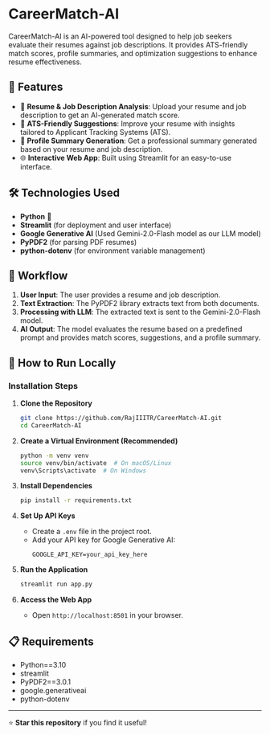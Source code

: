 # CareerMatch-AI

CareerMatch-AI is an AI-powered tool designed to help job seekers evaluate their resumes against job descriptions. It provides ATS-friendly match scores, profile summaries, and optimization suggestions to enhance resume effectiveness.

## 🚀 Features
- 📄 **Resume & Job Description Analysis**: Upload your resume and job description to get an AI-generated match score.
- 🎯 **ATS-Friendly Suggestions**: Improve your resume with insights tailored to Applicant Tracking Systems (ATS).
- 📝 **Profile Summary Generation**: Get a professional summary generated based on your resume and job description.
- 🌐 **Interactive Web App**: Built using Streamlit for an easy-to-use interface.

## 🛠️ Technologies Used
- **Python** 🐍
- **Streamlit** (for deployment and user interface)
- **Google Generative AI** (Used Gemini-2.0-Flash model as our LLM model)
- **PyPDF2** (for parsing PDF resumes)
- **python-dotenv** (for environment variable management)

## 🔄 Workflow
1. **User Input**: The user provides a resume and job description.
2. **Text Extraction**: The PyPDF2 library extracts text from both documents.
3. **Processing with LLM**: The extracted text is sent to the Gemini-2.0-Flash model.
4. **AI Output**: The model evaluates the resume based on a predefined prompt and provides match scores, suggestions, and a profile summary.

## 📌 How to Run Locally

### Installation Steps
1. **Clone the Repository**
   ```bash
   git clone https://github.com/RajIIITR/CareerMatch-AI.git
   cd CareerMatch-AI
   ```

2. **Create a Virtual Environment (Recommended)**
   ```bash
   python -m venv venv
   source venv/bin/activate  # On macOS/Linux
   venv\Scripts\activate  # On Windows
   ```

3. **Install Dependencies**
   ```bash
   pip install -r requirements.txt
   ```

4. **Set Up API Keys**
   - Create a `.env` file in the project root.
   - Add your API key for Google Generative AI:
     ```env
     GOOGLE_API_KEY=your_api_key_here
     ```

5. **Run the Application**
   ```bash
   streamlit run app.py
   ```

6. **Access the Web App**
   - Open `http://localhost:8501` in your browser.

## 📋 Requirements
- Python==3.10
- streamlit 
- PyPDF2==3.0.1
- google.generativeai
- python-dotenv
---

⭐ **Star this repository** if you find it useful!
